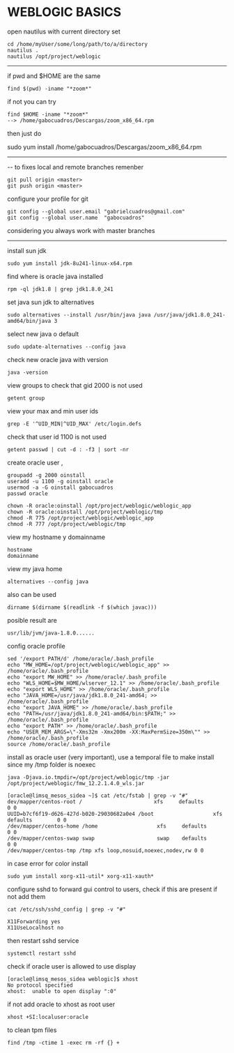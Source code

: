 
# WEBLOGIC BASICS

open nautilus with current directory set
```
cd /home/myUser/some/long/path/to/a/directory
nautilus .
nautilus /opt/project/weblogic
```
-------------------------------

if pwd and $HOME are the same

```
find $(pwd) -iname "*zoom*"
```
if not you can try 

```
find $HOME -iname "*zoom*"
--> /home/gabocuadros/Descargas/zoom_x86_64.rpm
```
then just do

sudo yum install /home/gabocuadros/Descargas/zoom_x86_64.rpm

-------------------------------

-- to fixes local and remote branches remenber 

```
git pull origin <master>
git push origin <master>
```

configure your profile for git 
```
git config --global user.email "gabrielcuadros@gmail.com"
git config --global user.name  "gabocuadros"
```
considering you always work with master branches


-------------------------------

install sun jdk 
```
sudo yum install jdk-8u241-linux-x64.rpm
```

find where is oracle java  installed
```
rpm -ql jdk1.8 | grep jdk1.8.0_241
```
set java sun jdk to alternatives
```
sudo alternatives --install /usr/bin/java java /usr/java/jdk1.8.0_241-amd64/bin/java 3

```

select new java o default

```
sudo update-alternatives --config java
```

check new oracle java with version
```
java -version
```


view groups to check that gid 2000 is not used
```
getent group
```

view your max and min user ids 
```
grep -E '^UID_MIN|^UID_MAX' /etc/login.defs
```
check that user id 1100 is not used 

```
getent passwd | cut -d : -f3 | sort -nr
```

create oracle user , 

```
groupadd -g 2000 oinstall
useradd -u 1100 -g oinstall oracle
usermod -a -G oinstall gabocuadros
passwd oracle

chown -R oracle:oinstall /opt/project/weblogic/weblogic_app
chown -R oracle:oinstall /opt/project/weblogic/tmp
chmod -R 775 /opt/project/weblogic/weblogic_app
chmod -R 777 /opt/project/weblogic/tmp
```

view my hostname y domainname

```
hostname 
domainname
```

view my java home
```
alternatives --config java
```

also can be used
```
dirname $(dirname $(readlink -f $(which javac)))
```

posible result are 
```
usr/lib/jvm/java-1.8.0......
```

config oracle profile

```
sed '/export PATH/d' /home/oracle/.bash_profile
echo "MW_HOME=/opt/project/weblogic/weblogic_app" >> /home/oracle/.bash_profile
echo "export MW_HOME" >> /home/oracle/.bash_profile
echo "WLS_HOME=$MW_HOME/wlserver_12.1" >> /home/oracle/.bash_profile
echo "export WLS_HOME" >> /home/oracle/.bash_profile
echo "JAVA_HOME=/usr/java/jdk1.8.0_241-amd64; >> /home/oracle/.bash_profile
echo "export JAVA_HOME" >> /home/oracle/.bash_profile
echo "PATH=/usr/java/jdk1.8.0_241-amd64/bin:$PATH;" >> /home/oracle/.bash_profile
echo "export PATH" >> /home/oracle/.bash_profile
echo "USER_MEM_ARGS=\"-Xms32m -Xmx200m -XX:MaxPermSize=350m\"" >> /home/oracle/.bash_profile
source /home/oracle/.bash_profile
```


install as oracle user (very important), use a temporal file to make install since my /tmp folder is noexec

```
java -Djava.io.tmpdir=/opt/project/weblogic/tmp -jar /opt/project/weblogic/fmw_12.2.1.4.0_wls.jar
```

```
[oracle@limsq_mesos_sidea ~]$ cat /etc/fstab | grep -v "#"
dev/mapper/centos-root /                       xfs     defaults        0 0
UUID=b7cf6f19-d626-427d-b020-29030682a0e4 /boot                   xfs     defaults        0 0
/dev/mapper/centos-home /home                   xfs     defaults        0 0
/dev/mapper/centos-swap swap                    swap    defaults        0 0
/dev/mapper/centos-tmp /tmp xfs loop,nosuid,noexec,nodev,rw 0 0

```

in case error for color install
```
sudo yum install xorg-x11-util* xorg-x11-xauth*
```

configure sshd to forward gui control to users, check if this are present if not add them

```
cat /etc/ssh/sshd_config | grep -v "#"
```

```
X11Forwarding yes
X11UseLocalhost no
```

then restart sshd service
```
systemctl restart sshd
```


check if oracle user is allowed to use display
```
[oracle@limsq_mesos_sidea weblogic]$ xhost
No protocol specified
xhost:  unable to open display ":0"
```

if not add oracle to xhost as root user
```
xhost +SI:localuser:oracle
```


to clean tpm files
```
find /tmp -ctime 1 -exec rm -rf {} +
```
